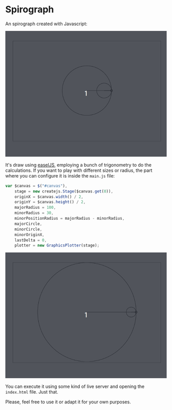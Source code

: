 # Spirograph
An spirograph created with Javascript:

![demo](img/demo.gif)

It's draw using [easelJS](https://www.createjs.com/easeljs), employing a bunch of trigonometry to do the calculations. If you want to play with different sizes or radius, the part where you can configure it is inside the `main.js` file:

```javascript
var $canvas = $("#canvas"),
    stage = new createjs.Stage($canvas.get(0)),
    originX = $canvas.width() / 2,
    originY = $canvas.height() / 2,
    majorRadius = 100,
    minorRadius = 30,
    minorPositionRadius = majorRadius - minorRadius,
    majorCircle,
    minorCircle,
    minorOriginX,
    lastDelta = 0,
    plotter = new GraphicsPlotter(stage);
```

![demo2](img/demo2.gif)

You can execute it using some kind of live server and opening the `index.html` file. Just that.

Please, feel free to use it or adapt it for your own purposes.